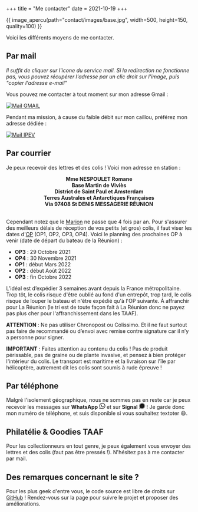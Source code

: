 +++
title = "Me contacter"
date = 2021-10-19
+++

{{ image_apercu(path="contact/images/base.jpg", width=500, height=150, quality=100) }}

Voici les différents moyens de me contacter.

<!-- more -->


## Par mail

*Il suffit de cliquer sur l'icone du service mail. Si la redirection ne fonctionne pas, vous pouvez récupérer l'adresse par un clic droit sur l'image, puis "copier l'adresse e-mail"*

Vous pouvez me contacter à tout moment sur mon adresse Gmail :


[![Mail GMAIL](/images/gmail_icon-64x64.png "Envoyer un mail sur gmail")](mailto:romane.nespoulet%40gmail%2Ecom)


Pendant ma mission, à cause du faible débit sur mon caillou, préférez mon adresse dédiée :


[![Mail IPEV](/images/ipev_icon-64x64.png "Envoyer un mail sur IPEV")](mailto:romane.nespoulet%40amsterdam%2Eipev%2Efr)


## Par courrier

Je peux recevoir des lettres et des colis ! Voici mon adresse en station :

<center><strong>Mme NESPOULET Romane <br>
Base Martin de Viviès <br>
District de Saint Paul et Amsterdam <br>
Terres Australes et Antarctiques Françaises <br>
Via 97408 St DENIS MESSAGERIE RÉUNION</center></strong><br>

Cependant notez que le [Marion](/lexique/#marion "Marion Dufresne II, le navire ravitailleur") ne passe que 4 fois par an. Pour s'assurer des meilleurs délais de réception de vos petits (et gros) colis, il faut viser les dates d'[OP](/lexique/#op "Opération Portuaire, une rotation du bateau") (OP1, OP2, OP3, OP4). Voici le planning des prochaines OP à venir (date de départ du bateau de la Réunion) :

* **OP3** : 29 Octobre 2021
* **OP4** : 30 Novembre 2021
* **OP1** : début Mars 2022
* **OP2** : début Août 2022
* **OP3** : fin Octobre 2022

L’idéal est d’expédier 3 semaines avant depuis la France métropolitaine. Trop tôt, le colis risque d'être oublié au fond d'un entrepôt, trop tard, le colis risque de louper le bateau et n'être expédié qu'à l'OP suivante. À affranchir pour La Réunion (le tri est de toute façon fait à La Réunion donc ne payez pas plus cher pour l'affranchissement dans les TAAF).

**ATTENTION** : Ne pas utiliser Chronopost ou Colissimo. Et il ne faut surtout pas faire de recommandé ou d’envoi avec remise contre signature car il n’y a personne pour signer.

**IMPORTANT** : Faites attention au contenu du colis ! Pas de produit périssable, pas de graine ou de plante invasive, et pensez à bien protéger l'intérieur du colis. Le transport est maritime et la livraison sur l'île par hélicoptère, autrement dit les colis sont soumis à rude épreuve !

## Par téléphone

Malgré l'isolement géographique, nous ne sommes pas en reste car je peux recevoir les messages sur **WhatsApp** <svg xmlns="http://www.w3.org/2000/svg" width="16" height="16" fill="currentColor" class="bi bi-whatsapp" viewBox="0 0 16 16">
  <path d="M13.601 2.326A7.854 7.854 0 0 0 7.994 0C3.627 0 .068 3.558.064 7.926c0 1.399.366 2.76 1.057 3.965L0 16l4.204-1.102a7.933 7.933 0 0 0 3.79.965h.004c4.368 0 7.926-3.558 7.93-7.93A7.898 7.898 0 0 0 13.6 2.326zM7.994 14.521a6.573 6.573 0 0 1-3.356-.92l-.24-.144-2.494.654.666-2.433-.156-.251a6.56 6.56 0 0 1-1.007-3.505c0-3.626 2.957-6.584 6.591-6.584a6.56 6.56 0 0 1 4.66 1.931 6.557 6.557 0 0 1 1.928 4.66c-.004 3.639-2.961 6.592-6.592 6.592zm3.615-4.934c-.197-.099-1.17-.578-1.353-.646-.182-.065-.315-.099-.445.099-.133.197-.513.646-.627.775-.114.133-.232.148-.43.05-.197-.1-.836-.308-1.592-.985-.59-.525-.985-1.175-1.103-1.372-.114-.198-.011-.304.088-.403.087-.088.197-.232.296-.346.1-.114.133-.198.198-.33.065-.134.034-.248-.015-.347-.05-.099-.445-1.076-.612-1.47-.16-.389-.323-.335-.445-.34-.114-.007-.247-.007-.38-.007a.729.729 0 0 0-.529.247c-.182.198-.691.677-.691 1.654 0 .977.71 1.916.81 2.049.098.133 1.394 2.132 3.383 2.992.47.205.84.326 1.129.418.475.152.904.129 1.246.08.38-.058 1.171-.48 1.338-.943.164-.464.164-.86.114-.943-.049-.084-.182-.133-.38-.232z"/>
</svg> et sur **Signal** <svg xmlns="http://www.w3.org/2000/svg" width="16" height="16" fill="currentColor" class="bi bi-signal" viewBox="0 0 16 16">
  <path d="m6.08.234.179.727a7.264 7.264 0 0 0-2.01.832l-.383-.643A7.9 7.9 0 0 1 6.079.234zm3.84 0L9.742.96a7.265 7.265 0 0 1 2.01.832l.388-.643A7.957 7.957 0 0 0 9.92.234zm-8.77 3.63a7.944 7.944 0 0 0-.916 2.215l.727.18a7.264 7.264 0 0 1 .832-2.01l-.643-.386zM.75 8a7.3 7.3 0 0 1 .081-1.086L.091 6.8a8 8 0 0 0 0 2.398l.74-.112A7.262 7.262 0 0 1 .75 8zm11.384 6.848-.384-.64a7.23 7.23 0 0 1-2.007.831l.18.728a7.965 7.965 0 0 0 2.211-.919zM15.251 8c0 .364-.028.727-.082 1.086l.74.112a7.966 7.966 0 0 0 0-2.398l-.74.114c.054.36.082.722.082 1.086zm.516 1.918-.728-.18a7.252 7.252 0 0 1-.832 2.012l.643.387a7.933 7.933 0 0 0 .917-2.219zm-6.68 5.25c-.72.11-1.453.11-2.173 0l-.112.742a7.99 7.99 0 0 0 2.396 0l-.112-.741zm4.75-2.868a7.229 7.229 0 0 1-1.537 1.534l.446.605a8.07 8.07 0 0 0 1.695-1.689l-.604-.45zM12.3 2.163c.587.432 1.105.95 1.537 1.537l.604-.45a8.06 8.06 0 0 0-1.69-1.691l-.45.604zM2.163 3.7A7.242 7.242 0 0 1 3.7 2.163l-.45-.604a8.06 8.06 0 0 0-1.691 1.69l.604.45zm12.688.163-.644.387c.377.623.658 1.3.832 2.007l.728-.18a7.931 7.931 0 0 0-.916-2.214zM6.913.831a7.254 7.254 0 0 1 2.172 0l.112-.74a7.985 7.985 0 0 0-2.396 0l.112.74zM2.547 14.64 1 15l.36-1.549-.729-.17-.361 1.548a.75.75 0 0 0 .9.902l1.548-.357-.17-.734zM.786 12.612l.732.168.25-1.073A7.187 7.187 0 0 1 .96 9.74l-.727.18a8 8 0 0 0 .736 1.902l-.184.79zm3.5 1.623-1.073.25.17.731.79-.184c.6.327 1.239.574 1.902.737l.18-.728a7.197 7.197 0 0 1-1.962-.811l-.007.005zM8 1.5a6.502 6.502 0 0 0-6.498 6.502 6.516 6.516 0 0 0 .998 3.455l-.625 2.668L4.54 13.5a6.502 6.502 0 0 0 6.93-11A6.516 6.516 0 0 0 8 1.5"/>
</svg> ! Je garde donc mon numéro de téléphone, et suis disponible si vous souhaitez textoter :smile:.

## Philatélie & Goodies TAAF

Pour les collectionneurs en tout genre, je peux également vous envoyer des lettres et des colis (faut pas être pressés !).
N'hésitez pas à me contacter par mail.

## Des remarques concernant le site ?

Pour les plus geek d'entre vous, le code source est libre de droits sur [GitHub](https://github.com/Kushim973/ileduboutdumonde.xyz) ! 
Rendez-vous sur la page pour suivre le projet et proposer des améliorations.
